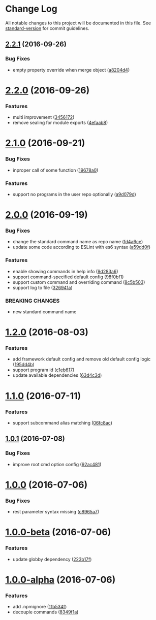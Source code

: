 # Change Log

All notable changes to this project will be documented in this file. See [standard-version](https://github.com/conventional-changelog/standard-version) for commit guidelines.

<a name="2.2.1"></a>
## [2.2.1](https://github.com/draykcirb/brickyard3/compare/v2.2.0...v2.2.1) (2016-09-26)


### Bug Fixes

* empty property override when merge object ([a8204d4](https://github.com/draykcirb/brickyard3/commit/a8204d4))



<a name="2.2.0"></a>
# [2.2.0](https://github.com/draykcirb/brickyard3/compare/v2.1.0...v2.2.0) (2016-09-26)


### Features

* multi improvement ([3456172](https://github.com/draykcirb/brickyard3/commit/3456172))
* remove sealing for module exports ([4efaab8](https://github.com/draykcirb/brickyard3/commit/4efaab8))



<a name="2.1.0"></a>
# [2.1.0](https://github.com/draykcirb/brickyard3/compare/v2.0.0...v2.1.0) (2016-09-21)


### Bug Fixes

* inproper call of some function ([19678a0](https://github.com/draykcirb/brickyard3/commit/19678a0))


### Features

* support no programs in the user repo optionally ([a9d079d](https://github.com/draykcirb/brickyard3/commit/a9d079d))



<a name="2.0.0"></a>
# [2.0.0](https://github.com/draykcirb/brickyard3/compare/v1.2.0...v2.0.0) (2016-09-19)


### Bug Fixes

* change the standard command name as repo name ([fd4a6ce](https://github.com/draykcirb/brickyard3/commit/fd4a6ce))
* update some code according to ESLint with es6 syntax ([a59dd0f](https://github.com/draykcirb/brickyard3/commit/a59dd0f))


### Features

* enable showing commands in help info ([9d283a6](https://github.com/draykcirb/brickyard3/commit/9d283a6))
* support command-specified default config ([98f0bf1](https://github.com/draykcirb/brickyard3/commit/98f0bf1))
* support custom command and overriding command ([8c5b503](https://github.com/draykcirb/brickyard3/commit/8c5b503))
* support log to file ([326941a](https://github.com/draykcirb/brickyard3/commit/326941a))


### BREAKING CHANGES

* new standard command name



<a name="1.2.0"></a>
# [1.2.0](https://github.com/draykcirb/brickyard3/compare/v1.1.0...v1.2.0) (2016-08-03)


### Features

* add framework default config and remove old default config logic ([195dd4b](https://github.com/draykcirb/brickyard3/commit/195dd4b))
* support program id ([c1eb617](https://github.com/draykcirb/brickyard3/commit/c1eb617))
* update available dependencies ([63d4c3d](https://github.com/draykcirb/brickyard3/commit/63d4c3d))



<a name="1.1.0"></a>
# [1.1.0](https://github.com/draykcirb/brickyard3/compare/v1.0.1...v1.1.0) (2016-07-11)


### Features

* support subcommand alias matching ([06fc8ac](https://github.com/draykcirb/brickyard3/commit/06fc8ac))



<a name="1.0.1"></a>
## [1.0.1](https://github.com/draykcirb/brickyard3/compare/v1.0.0...v1.0.1) (2016-07-08)


### Bug Fixes

* improve root cmd option config ([92ac481](https://github.com/draykcirb/brickyard3/commit/92ac481))



<a name="1.0.0"></a>
# [1.0.0](https://github.com/draykcirb/brickyard3/compare/v1.0.0-beta...v1.0.0) (2016-07-06)


### Bug Fixes

* rest parameter syntax missing ([c8965a7](https://github.com/draykcirb/brickyard3/commit/c8965a7))



<a name="1.0.0-beta"></a>
# [1.0.0-beta](https://github.com/draykcirb/brickyard3/compare/v1.0.0-alpha...v1.0.0-beta) (2016-07-06)


### Features

* update globby dependency ([223b17f](https://github.com/draykcirb/brickyard3/commit/223b17f))



<a name="1.0.0-alpha"></a>
# [1.0.0-alpha](https://github.com/draykcirb/brickyard3/compare/8349f1a...v1.0.0-alpha) (2016-07-06)


### Features

* add .npmignore ([11b534f](https://github.com/draykcirb/brickyard3/commit/11b534f))
* decouple commands ([8349f1a](https://github.com/draykcirb/brickyard3/commit/8349f1a))

